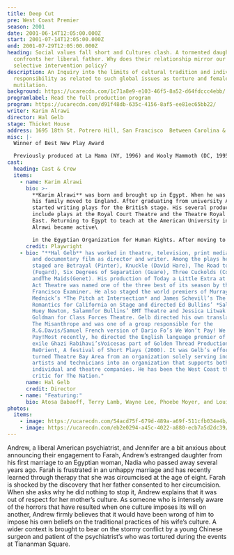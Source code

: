 ```yaml
---
title: Deep Cut
pre: West Coast Premier
season: 2001
date: 2001-06-14T12:05:00.000Z
start: 2001-07-14T12:05:00.000Z
end: 2001-07-29T12:05:00.000Z
heading: Social values fall short and Cultures clash. A tormented daughter
  confronts her liberal father. Why does their relationship mirror our nation’s
  selective intervention policy?
description: An Inquiry into the limits of cultural tradition and individual
  responsibility as related to such global issues as torture and female genital
  mutilation.
background: https://ucarecdn.com/1c71a8e9-e103-46f5-8a52-d64fdccc4ebb/
programlabel: Read the full production program
program: https://ucarecdn.com/d91f48db-635c-4156-8af5-ee81ec65bb22/
writer: Karim Alrawi
director: Hal Gelb
stage: Thicket House
address: 1695 18th St. Potrero Hill, San Francisco  Between Carolina & Arkansas St.
misc: |-
  Winner of Best New Play Award

  Previously produced at La Mama (NY, 1996) and Wooly Mammoth (DC, 1995)
cast:
  heading: Cast & Crew
  items:
    - name: Karim Alrawi
      bio: >-
        **Karim Alrawi** was born and brought up in Egypt. When he was thirteen
        his family moved to England. After graduating from university Alrawi
        started writing plays for the British stage. His several productions
        include plays at the Royal Court Theatre and the Theatre Royal Stratford
        East. Returning to Egypt to teach at the American University in Cairo
        Alrawi became active\

        in the Egyptian Organization for Human Rights. After moving to North America seven years ago Alrawi has had productions at a number of theatres in Canada and the US including Killing Time and Chagall’s Arabian Nights, produced at Meadow Brook Theatre where he previously served as literary manager. Several of his plays have won major national and international awards including The John Whiting, The USA Today, and the Canadian Theatres' National Playwriting Awards. Currently Alrawi is the editor of Arabica, a bimonthly magazine for and about the Arab community. His children’s story The Girl Who Lost Her Smile was recently published.
      credit: Playwright
    - bio: "**Hal Gelb** has worked in theatre, television, print media, multimedia
        and documentary film as director and writer. Among the plays he has
        staged are Betrayal (Pinter), Knuckle (David Hare), The Road to Mecca
        (Fugard), Six Degrees of Separation (Guare), Three Cuckolds (Comedia)
        andThe Maids(Genet). His production of Today a Little Extra at the One
        Act Theatre was named one of the three best of its season by the San
        Francisco Examiner. He also staged the world premiers of Murray
        Mednick’s *The Pitch at Intersection* and James Schevill’s The Last
        Romantics for California on Stage and directed Ed Bullins’ *Salaam*,
        Huey Newton, Salammfor Bullins’ BMT Theatre and Jessica Litwak’s Emma
        Goldman for Class Forces Theatre. Gelb directed his own translation of
        The Misanthrope and was one of a group responsible for the
        R.G.Davis/Samuel French version of Dario Fo’s We Won’t Pay! We Won’t
        Pay!Most recently, he directed the English language premier of Iranian
        exile Ghazi Rabihavi’sVoicesas part of Golden Thread Productions’
        ReOrient, A festival of Short Plays (2000). It was Gelb’s efforts that
        turned Theatre Bay Area from an organization solely serving individual
        artists and technicians into an organization that supports both
        individual and theatre companies. He has been the West Coast theatre
        critic for The Nation."
      name: Hal Gelb
      credit: Director
    - name: "Featuring:"
      bio: Atosa Babaoff, Terry Lamb, Wayne Lee, Phoebe Moyer, and Louis Parnell
photos:
  items:
    - image: https://ucarecdn.com/54acd75f-679d-489a-a69f-511cfb034e4b/
    - image: https://ucarecdn.com/eb2e0294-a45c-4022-a880-ecb7a5d2dc39/
---
```

Andrew, a liberal American psychiatrist, and Jennifer are a bit anxious about announcing their engagement to Farah, Andrew’s estranged daughter from his first marriage to an Egyptian woman, Nadia who passed away several years ago. Farah is frustrated in an unhappy marriage and has recently learned through therapy that she was circumcised at the age of eight. Farah is shocked by the discovery that her father consented to her circumcision. When she asks why he did nothing to stop it, Andrew explains that it was out of respect for her mother’s culture. As someone who is intensely aware of the horrors that have resulted when one culture imposes its will on another, Andrew firmly believes that it would have been wrong of him to impose his own beliefs on the traditional practices of his wife’s culture. A wider context is brought to bear on the stormy conflict by a young Chinese surgeon and patient of the psychiatrist’s who was tortured during the events at Tiananman Square.